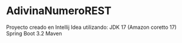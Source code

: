 # AdivinaNumeroREST
Proyecto creado en Intellij Idea utilizando: 
JDK 17 (Amazon coretto 17)
Spring Boot 3.2
Maven



